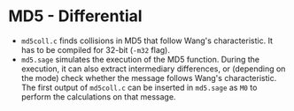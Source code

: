 # MD5 - Differential

- `md5coll.c` finds collisions in MD5 that follow Wang's characteristic. It has to be compiled for 32-bit (`-m32` flag).
- `md5.sage` simulates the execution of the MD5 function. During the execution, it can also extract intermediary differences, or (depending on the mode) check whether the message follows Wang's characteristic. The first output of `md5coll.c` can be inserted in `md5.sage` as `M0` to perform the calculations on that message.
